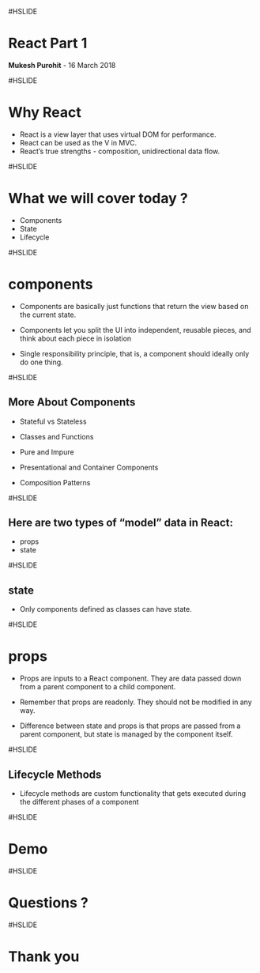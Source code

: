 #HSLIDE

# React Part 1

<span class="primary"><strong>Mukesh Purohit</strong></span> - 16 March 2018
 
#HSLIDE

# Why React

- React is a view layer that uses virtual DOM for performance.<!-- .element: class="fragment" -->
- React can be used as the V in MVC.<!-- .element: class="fragment" -->
- React’s true strengths - composition, unidirectional data flow.<!-- .element: class="fragment" -->


#HSLIDE

# What we will cover today ?
- Components
- State 
- Lifecycle


#HSLIDE
# components

- Components are basically just functions that return the view based on the current state.

- Components let you split the UI into independent, reusable pieces, and think about each piece in isolation

- Single responsibility principle, that is, a component should ideally only do one thing.


#HSLIDE

## More About Components

- Stateful vs Stateless

- Classes and Functions

- Pure and Impure

- Presentational and Container Components

- Composition Patterns

#HSLIDE

## Here are two types of “model” data in React:

- props 
- state

#HSLIDE

## state

- Only components defined as classes can have state.

#HSLIDE
# props

- Props are inputs to a React component. They are data passed down from a parent component to a child component. 

- Remember that props are readonly. They should not be modified in any way.

- Difference between state and props is that props are passed from a parent component, but state is managed by the component itself.

#HSLIDE
## Lifecycle Methods

- Lifecycle methods are custom functionality that gets executed during the different phases of a component

#HSLIDE

# Demo

#HSLIDE

# Questions ?

#HSLIDE

# Thank you
